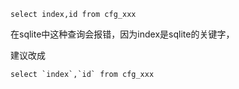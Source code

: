 ```
select index,id from cfg_xxx
```

在sqlite中这种查询会报错，因为index是sqlite的关键字，

建议改成

```
select `index`,`id` from cfg_xxx
```

